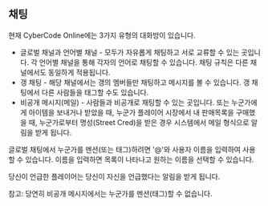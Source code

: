 ## 채팅

현재 CyberCode Online에는 3가지 유형의 대화방이 있습니다.

- 글로벌 채널과 언어별 채널 - 모두가 자유롭게 채팅하고 서로 교류할 수 있는 곳입니다. 각 언어별 채널을 통해 각자의 언어로 채팅할 수 있습니다. 채팅 규칙은 다른 채널에서도 동일하게 적용됩니다.
- 갱 채팅 - 해당 채널에서는 갱의 멤버들만 채팅하고 메시지를 볼 수 있습니다. 갱 채팅에서 다른 사람들을 태그할 수도 있습니다.
- 비공개 메시지(메일) - 사람들과 비공개로 채팅할 수 있는 곳입니다. 또는 누군가에게 아이템을 보내거나 받았을 때, 누군가 플레이어 시장에서 내 판매목록을 구매했을 때, 누군가로부터 명성(Street Cred)을 받은 경우 시스템에서 메일 형식으로 알림을 받게 됩니다.

글로벌 채팅에서 누군가를 멘션(또는 태그)하려면 '@'와 사용자 이름을 입력하여 사용할 수 있습니다. 이름을 입력하면 목록이 나타나고 원하는 이름을 선택할 수 있습니다.

당신이 언급한 플레이어는 당신이 자신을 언급했다는 알림을 받게 됩니다.

참고: 당연히 비공개 메시지에서는 누군가를 멘션(태그)할 수 없습니다.
